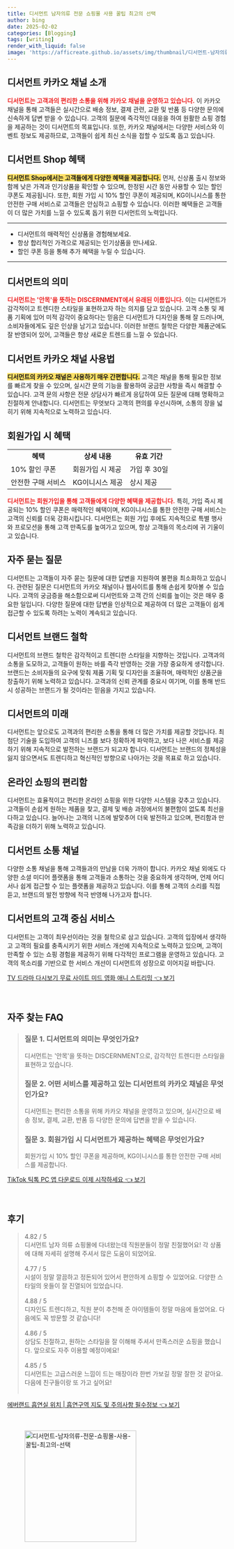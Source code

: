 ```yaml
---
title: 디서먼트 남자의류 전문 쇼핑몰 사용 꿀팁 최고의 선택
author: bing
date: 2025-02-02
categories: [Blogging]
tags: [writing]
render_with_liquid: false
image: 'https://afficreate.github.io/assets/img/thumbnail/디서먼트-남자의류-전문-쇼핑몰-사용-꿀팁-최고의-선택.webp'
---
```



<h2 id='디서먼트 카카오 채널 소개'>디서먼트 카카오 채널 소개</h2>

<p><b><span style="color: #ee2323;">디서먼트는 고객과의 편리한 소통을 위해 카카오 채널을 운영하고 있습니다.</span></b> 이 카카오 채널을 통해 고객들은 실시간으로 배송 정보, 결제 관련, 교환 및 반품 등 다양한 문의에 신속하게 답변 받을 수 있습니다. 고객의 질문에 즉각적인 대응을 하여 원활한 쇼핑 경험을 제공하는 것이 디서먼트의 목표입니다. 또한, 카카오 채널에서는 다양한 서비스와 이벤트 정보도 제공하므로, 고객들이 쉽게 최신 소식을 접할 수 있도록 돕고 있습니다.</p>

<h2 id='디서먼트 Shop 혜택'>디서먼트 Shop 혜택</h2>

<p><b><span style="background-color: #ffe066;">디서먼트 Shop에서는 고객들에게 다양한 혜택을 제공합니다.</span></b> 먼저, 신상품 출시 정보와 함께 낮은 가격과 인기상품을 확인할 수 있으며, 한정된 시간 동안 사용할 수 있는 할인 쿠폰도 제공됩니다. 또한, 회원 가입 시 10% 할인 쿠폰이 제공되며, KG이니시스를 통한 안전한 구매 서비스로 고객들은 안심하고 쇼핑할 수 있습니다. 이러한 혜택들은 고객들이 더 많은 가치를 느낄 수 있도록 돕기 위한 디서먼트의 노력입니다.</p>

<hr />

<ul>
    <li>디서먼트의 매력적인 신상품을 경험해보세요.</li>
    <li>항상 합리적인 가격으로 제공되는 인기상품을 만나세요.</li>
    <li>할인 쿠폰 등을 통해 추가 혜택을 누릴 수 있습니다.</li>
</ul>

<hr />

<h2 id='디서먼트의 의미'>디서먼트의 의미</h2>

<p><b><span style="color: #ee2323;">디서먼트는 '안목'을 뜻하는 DISCERNMENT에서 유래된 이름입니다.</span></b> 이는 디서먼트가 감각적이고 트렌디한 스타일을 표현하고자 하는 의지를 담고 있습니다. 고객 소통 및 제품 기획에 있어 미적 감각이 중요하다는 믿음은 디서먼트가 디자인을 통해 잘 드러나며, 소비자들에게도 깊은 인상을 남기고 있습니다. 이러한 브랜드 철학은 다양한 제품군에도 잘 반영되어 있어, 고객들은 항상 새로운 트렌드를 느낄 수 있습니다.</p>

<h2 id='디서먼트 카카오 채널 사용법'>디서먼트 카카오 채널 사용법</h2>

<p><b><span style="background-color: #ffe066;">디서먼트의 카카오 채널은 사용하기 매우 간편합니다.</span></b> 고객은 채널을 통해 필요한 정보를 빠르게 찾을 수 있으며, 실시간 문의 기능을 활용하여 궁금한 사항을 즉시 해결할 수 있습니다. 고객 문의 사항은 전문 상담사가 빠르게 응답하여 모든 질문에 대해 명확하고 친절하게 안내합니다. 디서먼트는 무엇보다 고객의 편의를 우선시하며, 소통의 장을 넓히기 위해 지속적으로 노력하고 있습니다.</p>

<h2 id='회원가입 시 혜택'>회원가입 시 혜택</h2>

<table>
    <tr>
        <td style="text-align: center; height: 17px;"><b>혜택</b></td>
        <td style="text-align: center; height: 17px;"><b>상세 내용</b></td>
        <td style="text-align: center; height: 17px;"><b>유효 기간</b></td>
    </tr>
    <tr>
        <td>10% 할인 쿠폰</td>
        <td>회원가입 시 제공</td>
        <td>가입 후 30일</td>
    </tr>
    <tr>
        <td>안전한 구매 서비스</td>
        <td>KG이니시스 제공</td>
        <td>상시 제공</td>
    </tr>
</table>

<p><b><span style="color: #ee2323;">디서먼트는 회원가입을 통해 고객들에게 다양한 혜택을 제공합니다.</span></b> 특히, 가입 즉시 제공되는 10% 할인 쿠폰은 매력적인 혜택이며, KG이니시스를 통한 안전한 구매 서비스는 고객의 신뢰를 더욱 강화시킵니다. 디서먼트는 회원 가입 후에도 지속적으로 특별 행사와 프로모션을 통해 고객 만족도를 높여가고 있으며, 항상 고객들의 목소리에 귀 기울이고 있습니다.</p>

<h2 id='자주 묻는 질문'>자주 묻는 질문</h2>

<p>디서먼트는 고객들이 자주 묻는 질문에 대한 답변을 지원하여 불편을 최소화하고 있습니다. 관련된 질문은 디서먼트의 카카오 채널이나 웹사이트를 통해 손쉽게 찾아볼 수 있습니다. 고객의 궁금증을 해소함으로써 디서먼트와 고객 간의 신뢰를 높이는 것은 매우 중요한 일입니다. 다양한 질문에 대한 답변을 인상적으로 제공하여 더 많은 고객들이 쉽게 접근할 수 있도록 하려는 노력이 계속되고 있습니다.</p>

<h2 id='디서먼트 브랜드 철학'>디서먼트 브랜드 철학</h2>

<p>디서먼트의 브랜드 철학은 감각적이고 트렌디한 스타일을 지향하는 것입니다. 고객과의 소통을 도모하고, 고객들이 원하는 바를 즉각 반영하는 것을 가장 중요하게 생각합니다. 브랜드는 소비자들의 요구에 맞춰 제품 기획 및 디자인을 조율하며, 매력적인 상품군을 창출하기 위해 노력하고 있습니다. 고객과의 신뢰 관계를 중요시 여기며, 이를 통해 반드시 성공하는 브랜드가 될 것이라는 믿음을 가지고 있습니다.</p>

<h2 id='디서먼트의 미래'>디서먼트의 미래</h2>

<p>디서먼트는 앞으로도 고객과의 편리한 소통을 통해 더 많은 가치를 제공할 것입니다. 최첨단 기술을 도입하여 고객의 니즈를 보다 정확하게 파악하고, 보다 나은 서비스를 제공하기 위해 지속적으로 발전하는 브랜드가 되고자 합니다. 디서먼트는 브랜드의 정체성을 잃지 않으면서도 트렌디하고 혁신적인 방향으로 나아가는 것을 목표로 하고 있습니다.</p>

<h2 id='온라인 쇼핑의 편리함'>온라인 쇼핑의 편리함</h2>

<p>디서먼트는 효율적이고 편리한 온라인 쇼핑을 위한 다양한 시스템을 갖추고 있습니다. 고객들이 손쉽게 원하는 제품을 찾고, 결제 및 배송 과정에서의 불편함이 없도록 최선을 다하고 있습니다. 늘어나는 고객의 니즈에 발맞추어 더욱 발전하고 있으며, 편리함과 만족감을 더하기 위해 노력하고 있습니다.</p>

<h2 id='디서먼트 소통 채널'>디서먼트 소통 채널</h2>

<p>다양한 소통 채널을 통해 고객들과의 만남을 더욱 가까이 합니다. 카카오 채널 외에도 다양한 소셜 미디어 플랫폼을 통해 고객들과 소통하는 것을 중요하게 생각하며, 언제 어디서나 쉽게 접근할 수 있는 플랫폼을 제공하고 있습니다. 이를 통해 고객의 소리를 직접 듣고, 브랜드의 발전 방향에 적극 반영해 나가고자 합니다.</p>

<h2 id='디서먼트의 고객 중심 서비스'>디서먼트의 고객 중심 서비스</h2>

<p>디서먼트는 고객이 최우선이라는 것을 철학으로 삼고 있습니다. 고객의 입장에서 생각하고 고객의 필요를 충족시키기 위한 서비스 개선에 지속적으로 노력하고 있으며, 고객이 만족할 수 있는 쇼핑 경험을 제공하기 위해 다각적인 프로그램을 운영하고 있습니다. 고객의 목소리를 기반으로 한 서비스 개선이 디서먼트의 성장으로 이어지길 바랍니다.</p>


<p><a class="click-button" title="TV 드라마 다시보기 무료 사이트 미드 영화 애니 스트리밍" href="https://afficreate.github.io/posts/TV-%EB%93%9C%EB%9D%BC%EB%A7%88-%EB%8B%A4%EC%8B%9C%EB%B3%B4%EA%B8%B0-%EB%AC%B4%EB%A3%8C-%EC%82%AC%EC%9D%B4%ED%8A%B8-%EB%AF%B8%EB%93%9C-%EC%98%81%ED%99%94-%EC%95%A0%EB%8B%88-%EC%8A%A4%ED%8A%B8%EB%A6%AC%EB%B0%8D/" rel="dofollow">TV 드라마 다시보기 무료 사이트 미드 영화 애니 스트리밍 👈 보기</a></p><br>
<h2 id='자주_찾는_FAQ'>자주 찾는 FAQ</h2>
<div itemscope="" itemtype="https://schema.org/FAQPage"> 
<blockquote> 
<div itemscope="" itemprop="mainEntity" itemtype="https://schema.org/Question"> 
<h3 itemprop="name">질문 1. 디서먼트의 의미는 무엇인가요?</h3> 
<div itemscope="" itemprop="acceptedAnswer" itemtype="https://schema.org/Answer"> 
<span itemprop="text"> 
<p>디서먼트는 '안목'을 뜻하는 DISCERNMENT으로, 감각적인 트렌디한 스타일을 표현하고 있습니다.</p> 
</span> 
</div> 
</div> 
<div itemscope="" itemprop="mainEntity" itemtype="https://schema.org/Question"> 
<h3 itemprop="name">질문 2. 어떤 서비스를 제공하고 있는 디서먼트의 카카오 채널은 무엇인가요?</h3> 
<div itemscope="" itemprop="acceptedAnswer" itemtype="https://schema.org/Answer"> 
<span itemprop="text"> 
<p>디서먼트는 편리한 소통을 위해 카카오 채널을 운영하고 있으며, 실시간으로 배송 정보, 결제, 교환, 반품 등 다양한 문의에 답변을 받을 수 있습니다.</p> 
</span> 
</div> 
</div> 
<div itemscope="" itemprop="mainEntity" itemtype="https://schema.org/Question"> 
<h3 itemprop="name">질문 3. 회원가입 시 디서먼트가 제공하는 혜택은 무엇인가요?</h3> 
<div itemscope="" itemprop="acceptedAnswer" itemtype="https://schema.org/Answer"> 
<span itemprop="text"> 
<p>회원가입 시 10% 할인 쿠폰을 제공하며, KG이니시스를 통한 안전한 구매 서비스를 제공합니다.</p> 
</span> 
</div> 
</div> 
</blockquote> 
</div>
<p><a class="click-button" title="TikTok 틱톡 PC 앱 다운로드 이제 시작하세요" href="https://afficreate.github.io/posts/TikTok-%ED%8B%B1%ED%86%A1-PC-%EC%95%B1-%EB%8B%A4%EC%9A%B4%EB%A1%9C%EB%93%9C-%EC%9D%B4%EC%A0%9C-%EC%8B%9C%EC%9E%91%ED%95%98%EC%84%B8%EC%9A%94/" rel="dofollow">TikTok 틱톡 PC 앱 다운로드 이제 시작하세요 👈 보기</a></p><br>
<h2 id='후기'>후기</h2>
<div itemscope itemtype="https://schema.org/Product">
  <blockquote>
  <div itemprop="review" itemscope itemtype="https://schema.org/Review">
      <div itemprop="reviewRating" itemscope itemtype="https://schema.org/Rating"> <span itemprop="ratingValue">4.82</span> / <span itemprop="bestRating">5</span> </div>
      <span itemprop="reviewBody">디서먼트 남자 의류 쇼핑몰에 다녀왔는데 직원분들이 정말 친절했어요! 각 상품에 대해 자세히 설명해 주셔서 많은 도움이 되었어요.</span>
  </div>
  <br>
  <div itemprop="review" itemscope itemtype="https://schema.org/Review">
      <div itemprop="reviewRating" itemscope itemtype="https://schema.org/Rating"> <span itemprop="ratingValue">4.77</span> / <span itemprop="bestRating">5</span> </div>
      <span itemprop="reviewBody">시설이 정말 깔끔하고 정돈되어 있어서 편안하게 쇼핑할 수 있었어요. 다양한 스타일의 옷들이 잘 진열되어 있었습니다.</span>
  </div>
  <br>
  <div itemprop="review" itemscope itemtype="https://schema.org/Review">
      <div itemprop="reviewRating" itemscope itemtype="https://schema.org/Rating"> <span itemprop="ratingValue">4.88</span> / <span itemprop="bestRating">5</span> </div>
      <span itemprop="reviewBody">디자인도 트렌디하고, 직원 분이 추천해 준 아이템들이 정말 마음에 들었어요. 다음에도 꼭 방문할 것 같습니다!</span>
  </div>
  <br>
  <div itemprop="review" itemscope itemtype="https://schema.org/Review">
      <div itemprop="reviewRating" itemscope itemtype="https://schema.org/Rating"> <span itemprop="ratingValue">4.86</span> / <span itemprop="bestRating">5</span> </div>
      <span itemprop="reviewBody">상담도 친절하고, 원하는 스타일을 잘 이해해 주셔서 만족스러운 쇼핑을 했습니다. 앞으로도 자주 이용할 예정이에요!</span>
  </div>
  <br>
  <div itemprop="review" itemscope itemtype="https://schema.org/Review">
      <div itemprop="reviewRating" itemscope itemtype="https://schema.org/Rating"> <span itemprop="ratingValue">4.85</span> / <span itemprop="bestRating">5</span> </div>
      <span itemprop="reviewBody">디서먼트는 고급스러운 느낌이 드는 매장이라 한번 가보길 정말 잘한 것 같아요. 다음에 친구들이랑 또 가고 싶어요!</span>
  </div>
  <br>
  </blockquote>
</div>
<p><a class="click-button" title="에버랜드 흡연실 위치 | 흡연구역 지도 및 주의사항 필수정보" href="https://afficreate.github.io/posts/%EC%97%90%EB%B2%84%EB%9E%9C%EB%93%9C-%ED%9D%A1%EC%97%B0%EC%8B%A4-%EC%9C%84%EC%B9%98-%ED%9D%A1%EC%97%B0%EA%B5%AC%EC%97%AD-%EC%A7%80%EB%8F%84-%EB%B0%8F-%EC%A3%BC%EC%9D%98%EC%82%AC%ED%95%AD-%ED%95%84%EC%88%98%EC%A0%95%EB%B3%B4/" rel="dofollow">에버랜드 흡연실 위치 | 흡연구역 지도 및 주의사항 필수정보 👈 보기</a></p><br>
<figure class="image"><img src="https://afficreate.github.io/assets/img/thumbnail/디서먼트-남자의류-전문-쇼핑몰-사용-꿀팁-최고의-선택.webp" alt="디서먼트-남자의류-전문-쇼핑몰-사용-꿀팁-최고의-선택" width="256" height="256"></figure>
